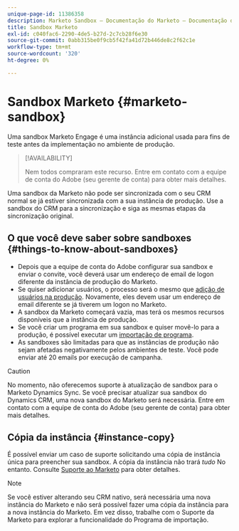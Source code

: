```yaml
---
unique-page-id: 11386358
description: Marketo Sandbox — Documentação do Marketo — Documentação do produto
title: Sandbox Marketo
exl-id: c040fac6-2290-4de5-b27d-2c7cb28f6e30
source-git-commit: 0abb315be0f9cb5f42fa41d72b446de8c2f62c1e
workflow-type: tm+mt
source-wordcount: '320'
ht-degree: 0%

---
```


# Sandbox Marketo {#marketo-sandbox}

Uma sandbox Marketo Engage é uma instância adicional usada para fins de teste antes da implementação no ambiente de produção.

>[!AVAILABILITY]
>
>Nem todos compraram este recurso. Entre em contato com a equipe de conta do Adobe (seu gerente de conta) para obter mais detalhes.

Uma sandbox da Marketo não pode ser sincronizada com o seu CRM normal se já estiver sincronizada com a sua instância de produção. Use a sandbox do CRM para a sincronização e siga as mesmas etapas da sincronização original.

## O que você deve saber sobre sandboxes {#things-to-know-about-sandboxes}

* Depois que a equipe de conta do Adobe configurar sua sandbox e enviar o convite, você deverá usar um endereço de email de logon diferente da instância de produção do Marketo.
* Se quiser adicionar usuários, o processo será o mesmo que [adição de usuários na produção](/help/marketo/product-docs/administration/users-and-roles/managing-marketo-users.md#create-users). Novamente, eles devem usar um endereço de email diferente se já tiverem um logon no Marketo.
* A sandbox da Marketo começará vazia, mas terá os mesmos recursos disponíveis que a instância de produção.
* Se você criar um programa em sua sandbox e quiser movê-lo para a produção, é possível executar um [importação de programa](/help/marketo/product-docs/core-marketo-concepts/programs/working-with-programs/import-a-program.md).
* As sandboxes são limitadas para que as instâncias de produção não sejam afetadas negativamente pelos ambientes de teste. Você pode enviar até 20 emails por execução de campanha.

>[!CAUTION]
>
>No momento, não oferecemos suporte à atualização de sandbox para o Marketo Dynamics Sync. Se você precisar atualizar sua sandbox do Dynamics CRM, uma nova sandbox do Marketo será necessária. Entre em contato com a equipe de conta do Adobe (seu gerente de conta) para obter mais detalhes.

## Cópia da instância {#instance-copy}

É possível enviar um caso de suporte solicitando uma cópia de instância única para preencher sua sandbox. A cópia da instância não trará _tudo_ No entanto. Consulte [Suporte ao Marketo](https://nation.marketo.com/t5/Support/ct-p/Support) para obter detalhes.

>[!NOTE]
>
>Se você estiver alterando seu CRM nativo, será necessária uma nova instância do Marketo e não será possível fazer uma cópia da instância para a nova instância do Marketo. Em vez disso, trabalhe com o Suporte da Marketo para explorar a funcionalidade do Programa de importação.
